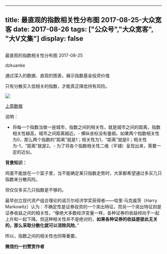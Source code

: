 
---
title:   最直观的指数相关性分布图 2017-08-25-大众宽客
date: 2017-08-26
tags: ["公众号","大众宽客", "大V文集"]
display: false
---


## 



最直观的指数相关性分布图 2017-08-25




dzkuanke




通过深入的数据、直观的图表，展示指数基金投资价值


只有分散买入低相关的指数，才能真正降低持有风险。



<img data-s="300,640" data-type="png" src="https://mmbiz.qpic.cn/mmbiz_png/PKw3FQPmhIiaibp9seYhfPDr5H6kAHcdYbO8B2h4Hic5aE3H4fQhRuUYJcLMHLXRbaw8yXYexByJpAwnXqA8xmSAw/0?wx_fmt=png" class="" data-ratio="0.7924217462932455" data-w="1214"/>

[上周数据](http://mp.weixin.qq.com/s?__biz=MzAwMTc1MDcwNw==&amp;mid=2648272290&amp;idx=1&amp;sn=825750ef2a6f93a3738fbb729917bc49&amp;chksm=82f92e7eb58ea7682998e6cf58578a45a456b9b1b8c3793454456020afd3aafcf38bb0029b4d&amp;scene=21#wechat_redirect)



说明：
- 将每一个指数当做一座城市，指数之间的相关性，就是城市之间的距离，指数相关性越高，城市之间距离越近。- 横纵坐标没有量纲。如果两个指数相关性为0，那么两个指数的“距离”就是1；相关性为1，“距离”就是0；相关性为-1，“距离”就是2。- 为了将各个指数相关性二维（平铺）呈现出来，需要一定的近似。


**背景知识：**

鸡蛋不能放在一个篮子里，当不能确定某只指数走势时，大家都希望通过多买几只指数来分散风险。&nbsp;



但仅仅多买几只指数是不够的。&nbsp;



最早创立现代资产组合理论的诺贝尔经济学奖获得者——哈里·马克威茨（Harry Markowitz）认为：不确定性是证券投资的一个突出特征，而另一个突出特征则是证券收益之间的相关性，“像绝大多数经济变量一样，各种证券的收益倾向于一起上升和一起下降。但这种相关性并不是绝对的，**如果各种证券的收益是彼此无关的，那么采取分散化就可以消除风险**。”&nbsp;



所以，指数之间的相关性也同等重要。






**微信扫一扫赞赏作者**















